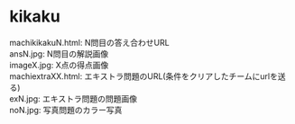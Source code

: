 # kikaku
machikikakuN.html: N問目の答え合わせURL  
ansN.jpg: N問目の解説画像  
imageX.jpg: X点の得点画像  
machiextraXX.html: エキストラ問題のURL(条件をクリアしたチームにurlを送る)  
exN.jpg: エキストラ問題の問題画像  
noN.jpg: 写真問題のカラー写真  

